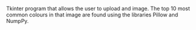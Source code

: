 Tkinter program that allows the user to upload and image. The top 10 most common colours in that image are found using the libraries Pillow and NumpPy.
